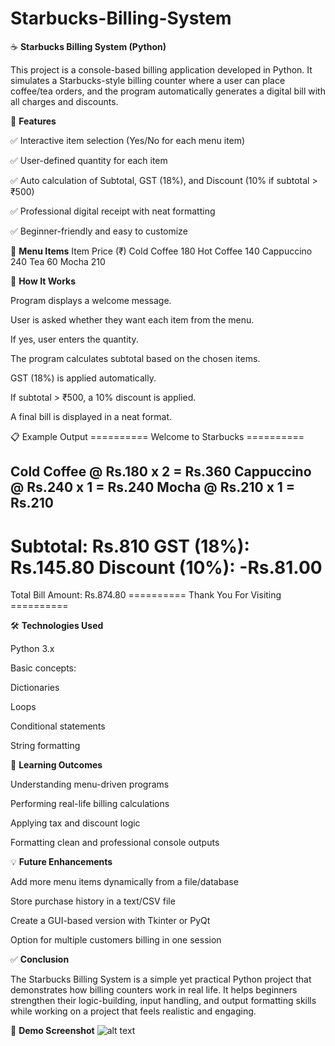 # Starbucks-Billing-System

☕ **Starbucks Billing System (Python)**

This project is a console-based billing application developed in Python.
It simulates a Starbucks-style billing counter where a user can place coffee/tea orders, and the program automatically generates a digital bill with all charges and discounts.

📌 **Features**

✅ Interactive item selection (Yes/No for each menu item)

✅ User-defined quantity for each item

✅ Auto calculation of Subtotal, GST (18%), and Discount (10% if subtotal > ₹500)

✅ Professional digital receipt with neat formatting

✅ Beginner-friendly and easy to customize

📖 **Menu Items**
Item	Price (₹)
Cold Coffee	180
Hot Coffee	140
Cappuccino	240
Tea	60
Mocha	210

🚀 **How It Works**

Program displays a welcome message.

User is asked whether they want each item from the menu.

If yes, user enters the quantity.

The program calculates subtotal based on the chosen items.

GST (18%) is applied automatically.

If subtotal > ₹500, a 10% discount is applied.

A final bill is displayed in a neat format.

📋 Example Output
========== Welcome to Starbucks ==========

Cold Coffee  @ Rs.180 x 2 = Rs.360
Cappuccino   @ Rs.240 x 1 = Rs.240
Mocha        @ Rs.210 x 1 = Rs.210
----------------------------------------
Subtotal: Rs.810
GST (18%): Rs.145.80
Discount (10%): -Rs.81.00
========================================
Total Bill Amount: Rs.874.80
========== Thank You For Visiting ==========

🛠️ **Technologies Used**

Python 3.x

Basic concepts:

Dictionaries

Loops

Conditional statements

String formatting

🎯 **Learning Outcomes**

Understanding menu-driven programs

Performing real-life billing calculations

Applying tax and discount logic

Formatting clean and professional console outputs

💡 **Future Enhancements**

Add more menu items dynamically from a file/database

Store purchase history in a text/CSV file

Create a GUI-based version with Tkinter or PyQt

Option for multiple customers billing in one session

✅ **Conclusion**

The Starbucks Billing System is a simple yet practical Python project that demonstrates how billing counters work in real life.
It helps beginners strengthen their logic-building, input handling, and output formatting skills while working on a project that feels realistic and engaging.

📸 **Demo Screenshot**
![alt text](image.jpg)

